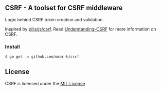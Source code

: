 ## CSRF - A toolset for CSRF middleware

Logic behind CSRF token creation and validation.

Inspired by [pillarjs/csrf](https://github.com/pillarjs/csrf). Read [Understanding-CSRF](https://github.com/pillarjs/understanding-csrf) for more information on CSRF.

### Install
```Bash
$ go get -u github.com/omar-h/csrf
```

## License
CSRF is licensed under the [MIT License](https://github.com/omar-h/csrf/blob/master/LICENSE.txt)
